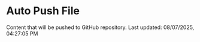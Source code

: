 # Auto Push File

Content that will be pushed to GitHub repository.
Last updated: 08/07/2025, 04:27:05 PM